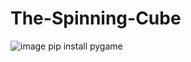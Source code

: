 # The-Spinning-Cube
![image](https://github.com/user-attachments/assets/9de44e96-655e-4dd7-9bd1-3933037e05ec)
pip install pygame

